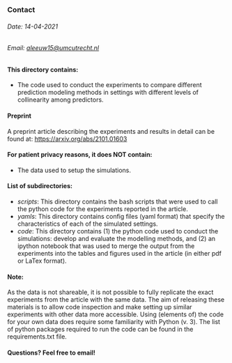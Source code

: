 ### Contact 
###### Date: 14-04-2021
###### Email: aleeuw15@umcutrecht.nl


#### This directory contains:
- The code used to conduct the experiments to compare different prediction modeling methods in settings with different levels of collinearity among predictors.

#### Preprint
A preprint article describing the experiments and results in detail can be found at: https://arxiv.org/abs/2101.01603

#### For patient privacy reasons, it does NOT contain:
- The data used to setup the simulations.

#### List of subdirectories:
- _scripts_: This directory contains the bash scripts that were used to call the python code for the experiments reported in the article.
- _yamls_: This directory contains config files (yaml format) that specify the characteristics of each of the simulated settings.
- _code_: This directory contains (1) the python code used to conduct the simulations: develop and evaluate the modelling methods, and (2) an ipython notebook that was used to merge the output from the experiments into the tables and figures used in the article (in either pdf or LaTex format).


#### Note: 
As the data is not shareable, it is not possible to fully replicate the exact experiments from the article with the same data. The aim of releasing these materials is to allow code inspection and make setting up similar experiments with other data more accessible. Using (elements of) the code for your own data does require some familiarity with Python (v. 3). The list of python packages required to run the code can be found in the requirements.txt file.

#### Questions? Feel free to email!
